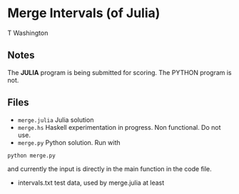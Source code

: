 # Merge Intervals (of Julia)
T Washington
## Notes
The **JULIA** program is being submitted for scoring.
The PYTHON program is not.
## Files
* `merge.julia`
Julia solution
* `merge.hs`
Haskell experimentation in progress. Non functional. Do not use.
* `merge.py`
Python solution. Run with
```
python merge.py
```
and currently the input is directly in the main function in the code file.
* intervals.txt
test data, used by merge.julia at least
